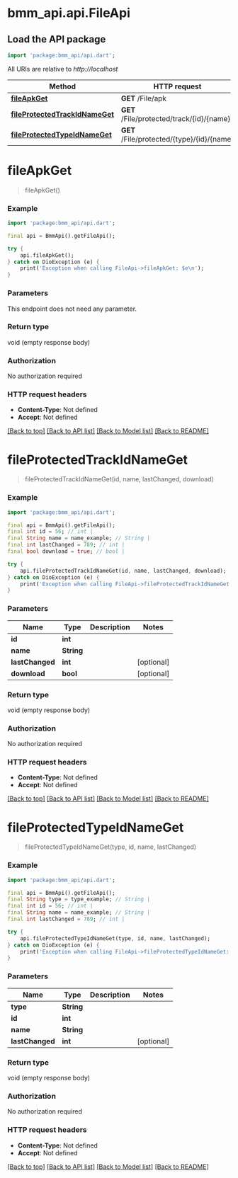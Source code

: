 # bmm_api.api.FileApi

## Load the API package
```dart
import 'package:bmm_api/api.dart';
```

All URIs are relative to *http://localhost*

Method | HTTP request | Description
------------- | ------------- | -------------
[**fileApkGet**](FileApi.md#fileapkget) | **GET** /File/apk | 
[**fileProtectedTrackIdNameGet**](FileApi.md#fileprotectedtrackidnameget) | **GET** /File/protected/track/{id}/{name} | 
[**fileProtectedTypeIdNameGet**](FileApi.md#fileprotectedtypeidnameget) | **GET** /File/protected/{type}/{id}/{name} | 


# **fileApkGet**
> fileApkGet()



### Example
```dart
import 'package:bmm_api/api.dart';

final api = BmmApi().getFileApi();

try {
    api.fileApkGet();
} catch on DioException (e) {
    print('Exception when calling FileApi->fileApkGet: $e\n');
}
```

### Parameters
This endpoint does not need any parameter.

### Return type

void (empty response body)

### Authorization

No authorization required

### HTTP request headers

 - **Content-Type**: Not defined
 - **Accept**: Not defined

[[Back to top]](#) [[Back to API list]](../README.md#documentation-for-api-endpoints) [[Back to Model list]](../README.md#documentation-for-models) [[Back to README]](../README.md)

# **fileProtectedTrackIdNameGet**
> fileProtectedTrackIdNameGet(id, name, lastChanged, download)



### Example
```dart
import 'package:bmm_api/api.dart';

final api = BmmApi().getFileApi();
final int id = 56; // int | 
final String name = name_example; // String | 
final int lastChanged = 789; // int | 
final bool download = true; // bool | 

try {
    api.fileProtectedTrackIdNameGet(id, name, lastChanged, download);
} catch on DioException (e) {
    print('Exception when calling FileApi->fileProtectedTrackIdNameGet: $e\n');
}
```

### Parameters

Name | Type | Description  | Notes
------------- | ------------- | ------------- | -------------
 **id** | **int**|  | 
 **name** | **String**|  | 
 **lastChanged** | **int**|  | [optional] 
 **download** | **bool**|  | [optional] 

### Return type

void (empty response body)

### Authorization

No authorization required

### HTTP request headers

 - **Content-Type**: Not defined
 - **Accept**: Not defined

[[Back to top]](#) [[Back to API list]](../README.md#documentation-for-api-endpoints) [[Back to Model list]](../README.md#documentation-for-models) [[Back to README]](../README.md)

# **fileProtectedTypeIdNameGet**
> fileProtectedTypeIdNameGet(type, id, name, lastChanged)



### Example
```dart
import 'package:bmm_api/api.dart';

final api = BmmApi().getFileApi();
final String type = type_example; // String | 
final int id = 56; // int | 
final String name = name_example; // String | 
final int lastChanged = 789; // int | 

try {
    api.fileProtectedTypeIdNameGet(type, id, name, lastChanged);
} catch on DioException (e) {
    print('Exception when calling FileApi->fileProtectedTypeIdNameGet: $e\n');
}
```

### Parameters

Name | Type | Description  | Notes
------------- | ------------- | ------------- | -------------
 **type** | **String**|  | 
 **id** | **int**|  | 
 **name** | **String**|  | 
 **lastChanged** | **int**|  | [optional] 

### Return type

void (empty response body)

### Authorization

No authorization required

### HTTP request headers

 - **Content-Type**: Not defined
 - **Accept**: Not defined

[[Back to top]](#) [[Back to API list]](../README.md#documentation-for-api-endpoints) [[Back to Model list]](../README.md#documentation-for-models) [[Back to README]](../README.md)

